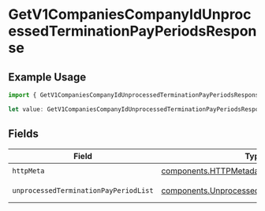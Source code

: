 # GetV1CompaniesCompanyIdUnprocessedTerminationPayPeriodsResponse

## Example Usage

```typescript
import { GetV1CompaniesCompanyIdUnprocessedTerminationPayPeriodsResponse } from "@gusto/embedded-api/models/operations/getv1companiescompanyidunprocessedterminationpayperiods.js";

let value: GetV1CompaniesCompanyIdUnprocessedTerminationPayPeriodsResponse = {};
```

## Fields

| Field                                                                                                      | Type                                                                                                       | Required                                                                                                   | Description                                                                                                |
| ---------------------------------------------------------------------------------------------------------- | ---------------------------------------------------------------------------------------------------------- | ---------------------------------------------------------------------------------------------------------- | ---------------------------------------------------------------------------------------------------------- |
| `httpMeta`                                                                                                 | [components.HTTPMetadata](../../models/components/httpmetadata.md)                                         | :heavy_check_mark:                                                                                         | N/A                                                                                                        |
| `unprocessedTerminationPayPeriodList`                                                                      | [components.UnprocessedTerminationPayPeriod](../../models/components/unprocessedterminationpayperiod.md)[] | :heavy_minus_sign:                                                                                         | Example response                                                                                           |